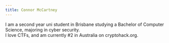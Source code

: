 ```yaml
---
title: Connor McCartney
---
```


I am a second year uni student in Brisbane studying a Bachelor of Computer Science, majoring in cyber security. <br>
I love CTFs, and am currently #2 in Australia on cryptohack.org.
